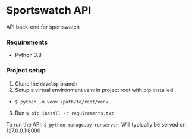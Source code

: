 # Sportswatch API
API back-end for sportswatch

### Requirements
* Python 3.8

### Project setup
1. Clone the `develop` branch
2. Setup a virtual environment `venv` in project root with pip installed
  - `$ python -m venv /path/to/root/venv`
3. Run `$ pip install -r requirements.txt`

To run the API: `$ python manage.py runserver`. Will typically be served on 127.0.0.1:8000

